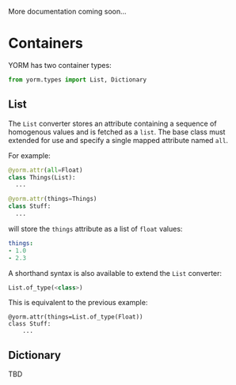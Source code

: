 More documentation coming soon...


# Containers

YORM has two container types:

```python
from yorm.types import List, Dictionary
```

## List

The `List` converter stores an attribute containing a sequence of homogenous values and is fetched as a `list`. The base class must extended for use and specify a single mapped attribute named `all`.

For example:

```python
@yorm.attr(all=Float)
class Things(List):
  ...

@yorm.attr(things=Things)
class Stuff:
  ...
```

will store the `things` attribute as a list of `float` values:

```yaml
things:
- 1.0
- 2.3
```

A shorthand syntax is also available to extend the `List` converter:

```python
List.of_type(<class>)
```

This is equivalent to the previous example:

```
@yorm.attr(things=List.of_type(Float))
class Stuff:
    ...
```

## Dictionary

TBD
